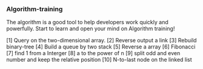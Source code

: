 ### Algorithm-training

The algorithm is a good tool to help developers work quickly and powerfully.
Start to learn and open your mind on Algorithm training!

[1] Query on the two-dimensional array.
[2] Reverse output a link
[3] Rebuild binary-tree
[4] Build a queue by two stack
[5] Reverse a array
[6] Fibonacci
[7] find 1 from a Interger
[8] a to the power of n
[9] split odd and even number and keep the relative position
[10] N-to-last node on the linked list